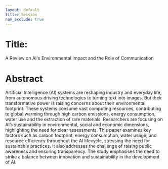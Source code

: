 ```yaml
---
layout: default
title: Session
nav_exclude: true
---
```


# Title: 

A Review on AI's Environmental Impact and the Role of Communication

# Abstract

Artificial Intelligence (AI) systems are reshaping industry and everyday life, from autonomous driving technologies to turning text into images. But their transformative power is raising concerns about their environmental footprint. These systems consume vast computing resources, contributing to global warming through high carbon emissions, energy consumption, water use and the extraction of rare materials. Researchers are focusing on AI’s sustainability in environmental, social and economic dimensions, highlighting the need for clear assessments. This paper examines key factors such as carbon footprint, energy consumption, water usage, and resource efficiency throughout the AI lifecycle, stressing the need for sustainable practices. It also addresses the challenge of raising public awareness and ensuring transparency. The study emphasises the need to strike a balance between innovation and sustainability in the development of AI. 